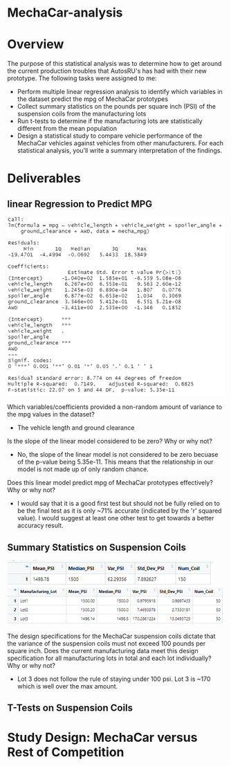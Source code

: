 # MechaCar-analysis

# Overview
The purpose of this statistical analysis was to determine how to get around the current production troubles that AutosRU's has had with their new prototype. The following tasks were assigned to me:
- Perform multiple linear regression analysis to identify which variables in the dataset predict the mpg of MechaCar prototypes
- Collect summary statistics on the pounds per square inch (PSI) of the suspension coils from the manufacturing lots
- Run t-tests to determine if the manufacturing lots are statistically different from the mean population
- Design a statistical study to compare vehicle performance of the MechaCar vehicles against vehicles from other manufacturers. For each statistical analysis, you’ll write a summary interpretation of the findings.

# Deliverables

## linear Regression to Predict MPG

![image](https://github.com/PeijaEn/MechaCar-analysis/blob/main/resources/mod%2015,%20del%201.png?raw=true)

Which variables/coefficients provided a non-random amount of variance to the mpg values in the dataset?
- The vehicle length and ground clearance

Is the slope of the linear model considered to be zero? Why or why not?
- No, the slope of the linear model is not considered to be zero becuase of the p-value being 5.35e-11. This means that the relationship in our model is not made up of only random chance.

Does this linear model predict mpg of MechaCar prototypes effectively? Why or why not?
- I would say that it is a good first test but should not be fully relied on to be the final test as it is only ~71% accurate (indicated by the 'r' squared value). I would suggest at least one other test to get towards a better accuracy result.

## Summary Statistics on Suspension Coils

![image](https://github.com/PeijaEn/MechaCar-analysis/blob/main/resources/mod%2015,%20del%202.0.png?raw=true)
![image](https://github.com/PeijaEn/MechaCar-analysis/blob/main/resources/mod%2015,%20del%202.1.png?raw=true)

The design specifications for the MechaCar suspension coils dictate that the variance of the suspension coils must not exceed 100 pounds per square inch. Does the current manufacturing data meet this design specification for all manufacturing lots in total and each lot individually? Why or why not?
- Lot 3 does not follow the rule of staying under 100 psi. Lot 3 is ~170 which is well over the max amount.

## T-Tests on Suspension Coils




# Study Design: MechaCar versus Rest of Competition
